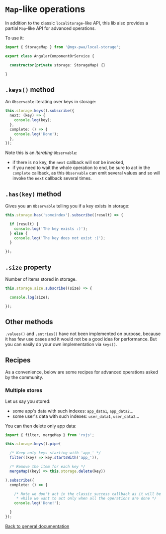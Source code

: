 # `Map`-like operations

In addition to the classic `localStorage`-like API, this lib also provides a partial `Map`-like API for advanced operations.

To use it:

```typescript
import { StorageMap } from '@ngx-pwa/local-storage';

export class AngularComponentOrService {

  constructor(private storage: StorageMap) {}

}
```

## `.keys()` method

An `Observable` iterating over keys in storage:

```typescript
this.storage.keys().subscribe({
  next: (key) => {
    console.log(key);
  },
  complete: () => {
    console.log('Done');
  },
});
```

Note this is an *iterating* `Observable`:
- if there is no key, the `next` callback will *not* be invoked,
- if you need to wait the whole operation to end, be sure to act in the `complete` callback, as this `Observable` can emit several values and so will invoke the `next` callback several times.

## `.has(key)` method

Gives you an `Observable` telling you if a key exists in storage:

```typescript
this.storage.has('someindex').subscribe((result) => {

  if (result) {
    console.log('The key exists :)');
  } else {
    console.log('The key does not exist :(');
  }

});
```

## `.size` property

Number of items stored in storage.

```typescript
this.storage.size.subscribe((size) => {

  console.log(size);

});
```

## Other methods

`.values()` and `.entries()` have not been implemented on purpose, because it has few use cases and it would not be a good idea for performance. But you can easily do your own implementation via `keys()`. 

## Recipes

As a convenience, below are some recipes for advanced operations asked by the community.

### Multiple stores

Let us say you stored:
- some app's data with such indexes: `app_data1`, `app_data2`...
- some user's data with such indexes: `user_data1`, `user_data2`...

You can then delete only app data:

```typescript
import { filter, mergeMap } from 'rxjs';

this.storage.keys().pipe(

  /* Keep only keys starting with 'app_' */
  filter((key) => key.startsWith('app_')),

  /* Remove the item for each key */
  mergeMap((key) => this.storage.delete(key))

).subscribe({
  complete: () => {

    /* Note we don't act in the classic success callback as it will be trigerred for each key,
     * while we want to act only when all the operations are done */
    console.log('Done!');

  }
});
```

[Back to general documentation](../README.md)
